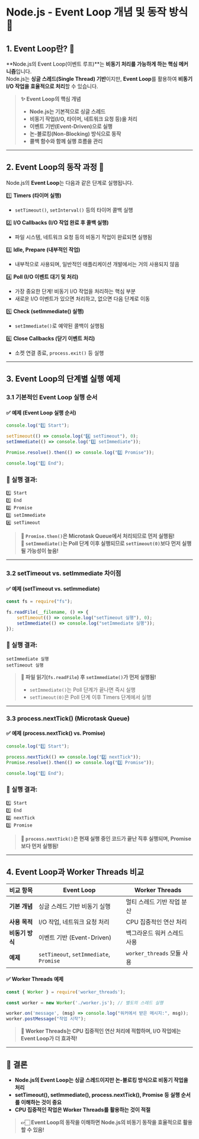# Node.js - Event Loop 개념 및 동작 방식 🚀

## 1. Event Loop란? 🤔

**Node.js의 Event Loop(이벤트 루프)**는 **비동기 처리를 가능하게 하는 핵심 메커니즘**입니다.  
Node.js는 **싱글 스레드(Single Thread) 기반**이지만, **Event Loop**를 활용하여 **비동기 I/O 작업을 효율적으로 처리**할 수 있습니다.

> **✨ Event Loop의 핵심 개념**
> - **Node.js는 기본적으로 싱글 스레드**
> - **비동기 작업(I/O, 타이머, 네트워크 요청 등)을 처리**
> - **이벤트 기반(Event-Driven)으로 실행**
> - **논-블로킹(Non-Blocking) 방식으로 동작**
> - **콜백 함수와 함께 실행 흐름을 관리**

---

## 2. Event Loop의 동작 과정 🔄

Node.js의 **Event Loop**는 다음과 같은 단계로 실행됩니다.

1️⃣ **Timers (타이머 실행)**
- `setTimeout()`, `setInterval()` 등의 타이머 콜백 실행

2️⃣ **I/O Callbacks (I/O 작업 완료 후 콜백 실행)**
- 파일 시스템, 네트워크 요청 등의 비동기 작업이 완료되면 실행됨

3️⃣ **Idle, Prepare (내부적인 작업)**
- 내부적으로 사용되며, 일반적인 애플리케이션 개발에서는 거의 사용되지 않음

4️⃣ **Poll (I/O 이벤트 대기 및 처리)**
- 가장 중요한 단계! 비동기 I/O 작업을 처리하는 핵심 부분
- 새로운 I/O 이벤트가 있으면 처리하고, 없으면 다음 단계로 이동

5️⃣ **Check (setImmediate() 실행)**
- `setImmediate()`로 예약된 콜백이 실행됨

6️⃣ **Close Callbacks (닫기 이벤트 처리)**
- 소켓 연결 종료, `process.exit()` 등 실행

---

## 3. Event Loop의 단계별 실행 예제

### 3.1 기본적인 Event Loop 실행 순서

#### ✅ 예제 (Event Loop 실행 순서)
```javascript
console.log("1️⃣ Start");

setTimeout(() => console.log("4️⃣ setTimeout"), 0);
setImmediate(() => console.log("3️⃣ setImmediate"));

Promise.resolve().then(() => console.log("2️⃣ Promise"));

console.log("1️⃣ End");
```

### 📌 실행 결과:
```
1️⃣ Start
1️⃣ End
2️⃣ Promise
3️⃣ setImmediate
4️⃣ setTimeout
```

> **📌 `Promise.then()`은 Microtask Queue에서 처리되므로 먼저 실행됨!**  
> **📌 `setImmediate()`는 Poll 단계 이후 실행되므로 `setTimeout(0)`보다 먼저 실행될 가능성이 높음!**

---

### 3.2 setTimeout vs. setImmediate 차이점

#### ✅ 예제 (setTimeout vs. setImmediate)
```javascript
const fs = require("fs");

fs.readFile(__filename, () => {
    setTimeout(() => console.log("setTimeout 실행"), 0);
    setImmediate(() => console.log("setImmediate 실행"));
});
```

### 📌 실행 결과:
```
setImmediate 실행
setTimeout 실행
```

> **📌 파일 읽기(`fs.readFile`) 후 `setImmediate()`가 먼저 실행됨!**
> - `setImmediate()`는 Poll 단계가 끝나면 즉시 실행
> - `setTimeout(0)`은 Poll 단계 이후 Timers 단계에서 실행

---

### 3.3 process.nextTick() (Microtask Queue)

#### ✅ 예제 (process.nextTick() vs. Promise)
```javascript
console.log("1️⃣ Start");

process.nextTick(() => console.log("2️⃣ nextTick"));
Promise.resolve().then(() => console.log("3️⃣ Promise"));

console.log("1️⃣ End");
```

### 📌 실행 결과:
```
1️⃣ Start
1️⃣ End
2️⃣ nextTick
3️⃣ Promise
```

> **📌 `process.nextTick()`은 현재 실행 중인 코드가 끝난 직후 실행되며, Promise보다 먼저 실행됨!**

---

## 4. Event Loop과 Worker Threads 비교

| 비교 항목 | Event Loop | Worker Threads |
|-----------|-----------|---------------|
| **기본 개념** | 싱글 스레드 기반 비동기 실행 | 멀티 스레드 기반 작업 분산 |
| **사용 목적** | I/O 작업, 네트워크 요청 처리 | CPU 집중적인 연산 처리 |
| **비동기 방식** | 이벤트 기반 (Event-Driven) | 백그라운드 워커 스레드 사용 |
| **예제** | `setTimeout`, `setImmediate`, `Promise` | `worker_threads` 모듈 사용 |

#### ✅ Worker Threads 예제
```javascript
const { Worker } = require('worker_threads');

const worker = new Worker('./worker.js'); // 별도의 스레드 실행

worker.on('message', (msg) => console.log("워커에서 받은 메시지:", msg));
worker.postMessage("작업 시작");
```

> **📌 Worker Threads는 CPU 집중적인 연산 처리에 적합하며, I/O 작업에는 Event Loop가 더 효과적!**

---

## 📌 결론

- **Node.js의 Event Loop는 싱글 스레드이지만 논-블로킹 방식으로 비동기 작업을 처리**
- **setTimeout(), setImmediate(), process.nextTick(), Promise 등 실행 순서를 이해하는 것이 중요**
- **CPU 집중적인 작업은 Worker Threads를 활용하는 것이 적절**

> **👉🏻 Event Loop의 동작을 이해하면 Node.js의 비동기 동작을 효율적으로 활용할 수 있음!**


